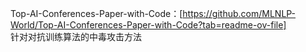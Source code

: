 Top-AI-Conferences-Paper-with-Code：[https://github.com/MLNLP-World/Top-AI-Conferences-Paper-with-Code?tab=readme-ov-file]  
针对对抗训练算法的中毒攻击方法
